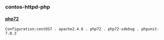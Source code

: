 
### contos-httpd-php
#### [php72](https://github.com/cruisechang/Dockerfile/blob/master/centos-httpd-php/php72/Dockerfile) 
    Configuration:centOS7 . apache2.4.6 . php72 . php72-xdebug . phpunit-7.0.3


